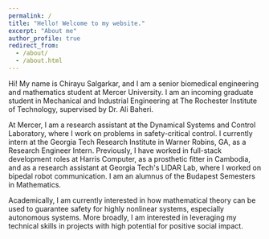 ```yaml
---
permalink: /
title: "Hello! Welcome to my website."
excerpt: "About me"
author_profile: true
redirect_from: 
  - /about/
  - /about.html
---
```


Hi! My name is Chirayu Salgarkar, and I am a senior biomedical engineering and mathematics student at Mercer University. I am an incoming graduate student in Mechanical and Industrial Engineering at The Rochester Institute of Technology, supervised by Dr. Ali Baheri. 

At Mercer, I am a research assistant at the Dynamical Systems and Control Laboratory, where I work on problems in safety-critical control. I currently intern at the Georgia Tech Research Institute in Warner Robins, GA, as a Research Engineer Intern. Previously, I have worked in full-stack development roles at Harris Computer, as a prosthetic fitter in Cambodia, and as a research assistant at Georgia Tech's LIDAR Lab, where I worked on bipedal robot communication. I am an alumnus of the Budapest Semesters in Mathematics.

Academically, I am currently interested in how mathematical theory can be used to guarantee safety for highly nonlinear systems, especially autonomous systems. More broadly, I am interested in leveraging my technical skills in projects with high potential for positive social impact. 
